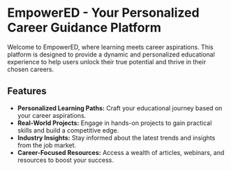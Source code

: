 # EmpowerED - Your Personalized Career Guidance Platform

Welcome to EmpowerED, where learning meets career aspirations. This platform is designed to provide a dynamic and personalized educational experience to help users unlock their true potential and thrive in their chosen careers.

## Features

- **Personalized Learning Paths:** Craft your educational journey based on your career aspirations.
- **Real-World Projects:** Engage in hands-on projects to gain practical skills and build a competitive edge.
- **Industry Insights:** Stay informed about the latest trends and insights from the job market.
- **Career-Focused Resources:** Access a wealth of articles, webinars, and resources to boost your success.



